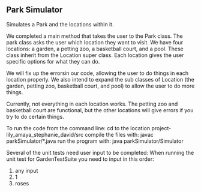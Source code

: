## Park Simulator
Simulates a Park and the locations within it.

We completed a main method that takes the user to the Park class. The park class asks the user which location they want to visit. We have four locations: a garden, a petting zoo, a basketball court, and a pool. These class inherit from the Location super class. Each location gives the user specific options for what they can do. 

We will fix up the errorsin our code, allowing the user to do things in each location properly. We also intend to expand the sub classes of Location (the garden, petting zoo, basketball court, and pool) to allow the user to do more things. 

Currently, not everything in each location works. The petting zoo and basketball court are functional, but the other locations will give errors if you try to do certain things.

To run the code from the command line:
cd to the location project-lily_amaya_stephanie_david/src
compile the files with: javac parkSimulator/*.java 
run the program with: java parkSimulator/Simulator

Several of the unit tests need user input to be completed: 
When running the unit test for GardenTestSuite you need to input in this order:
1. any input 
2. 1
3. roses

